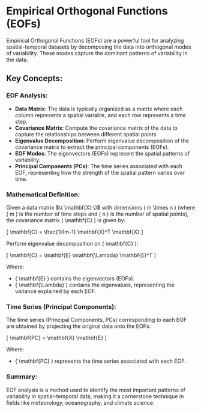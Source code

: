 
# Empirical Orthogonal Functions (EOFs)

Empirical Orthogonal Functions (EOFs) are a powerful tool for analyzing spatial-temporal datasets by decomposing the data into orthogonal modes of variability. These modes capture the dominant patterns of variability in the data.

## Key Concepts:

### EOF Analysis:
- **Data Matrix**: The data is typically organized as a matrix where each column represents a spatial variable, and each row represents a time step.
- **Covariance Matrix**: Compute the covariance matrix of the data to capture the relationships between different spatial points.
- **Eigenvalue Decomposition**: Perform eigenvalue decomposition of the covariance matrix to extract the principal components (EOFs).
- **EOF Modes**: The eigenvectors (EOFs) represent the spatial patterns of variability.
- **Principal Components (PCs)**: The time series associated with each EOF, representing how the strength of the spatial pattern varies over time.

### Mathematical Definition:

Given a data matrix $\( \mathbf{X} \)$ with dimensions \( m \times n \) (where \( m \) is the number of time steps and \( n \) is the number of spatial points), the covariance matrix \( \mathbf{C} \) is given by:

\[
\mathbf{C} = \frac{1}{m-1} \mathbf{X}^T \mathbf{X}
\]

Perform eigenvalue decomposition on \( \mathbf{C} \):

\[
\mathbf{C} = \mathbf{E} \mathbf{\Lambda} \mathbf{E}^T
\]

Where:
- \( \mathbf{E} \) contains the eigenvectors (EOFs).
- \( \mathbf{\Lambda} \) contains the eigenvalues, representing the variance explained by each EOF.

### Time Series (Principal Components):

The time series (Principal Components, PCs) corresponding to each EOF are obtained by projecting the original data onto the EOFs:

\[
\mathbf{PC} = \mathbf{X} \mathbf{E}
\]

Where:
- \( \mathbf{PC} \) represents the time series associated with each EOF.

### Summary:
EOF analysis is a method used to identify the most important patterns of variability in spatial-temporal data, making it a cornerstone technique in fields like meteorology, oceanography, and climate science.
